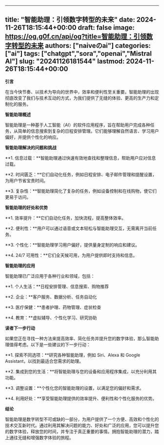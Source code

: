 
---
title: "智能助理：引领数字转型的未来"
date: 2024-11-26T18:15:44+00:00
draft: false
image: https://og.g0f.cn/api/og?title=智能助理：引领数字转型的未来
authors: ["naiveのai"]
categories: ["ai"]
tags: ["chatgpt","sora","openai","Mistral AI"]
slug: "20241126181544"
lastmod: 2024-11-26T18:15:44+00:00
---
**引言**

在当今快节奏、以技术为导向的世界中，效率和便利性至关重要。智能助理的出现彻底改变了我们与技术互动的方式，为我们提供了无缝的体验、更高的生产力和定制化的服务。

**智能助理概述**

智能助理是一种基于人工智能（AI）的软件应用程序，旨在帮助用户完成各种任务，从简单的信息搜索到复杂的日程安排管理。它们能够理解自然语言、学习用户偏好，并提供个性化的响应。

**智能助理解决的问题和挑战**

**1. 信息过载：**智能助理通过快速有效地查找和整理信息，帮助用户应对信息过载。

**2. 时间匮乏：**它们自动化任务，例如日程安排、电子邮件管理和提醒设置，为用户节省宝贵时间。

**3. 复杂性：**智能助理简化了复杂的任务，例如设备控制和在线购物，使它们更易于访问。

**智能助理的好处和优势**

**1. 效率提升：**它们自动化任务，加快流程，提高整体效率。

**2. 便利性：**用户可以通过语音或文本轻松与智能助理交互，无需离开当前任务。

**3. 个性化：**智能助理学习用户偏好，提供量身定制的响应和建议。

**4. 24/7 可用性：**它们全天候可用，为用户提供即时支持和信息。

**智能助理的应用**

智能助理已广泛应用于各种行业和领域，包括：

**1. 个人生活：**日程安排管理、信息搜索、购物推荐

**2. 企业：**客户服务、数据分析、任务自动化

**3. 医疗保健：**患者护理、药物管理、症状检查

**4. 教育：**虚拟辅导、个性化学习、研究协助

**读者下一步行动**

如果您正在寻找一种方法来提高效率、简化任务并提升您的数字体验，那么智能助理值得考虑。以下是一些建议的下一步行动：

**1. 探索不同选项：**研究各种智能助理，例如 Siri、Alexa 和 Google Assistant，以找到最适合您需求的助理。

**2. 集成到您的生活：**将智能助理与您的设备和应用程序集成，以充分利用其功能。

**3. 调整设置：**个性化您的智能助理的设置，以满足您的偏好和需求。

**4. 利用好处：**享受智能助理提供的效率提升、便利性和个性化服务的优势。

**结论**

智能助理是数字转型不可或缺的一部分，为用户提供了一个方便、高效和个性化的技术交互新时代。通过利用其解决问题的能力、好处和广泛的应用，您可以提升您的数字体验，释放您的时间，并专注于真正重要的事情。拥抱智能助理的潜力，踏上通往无缝和增强数字体验的旅程。